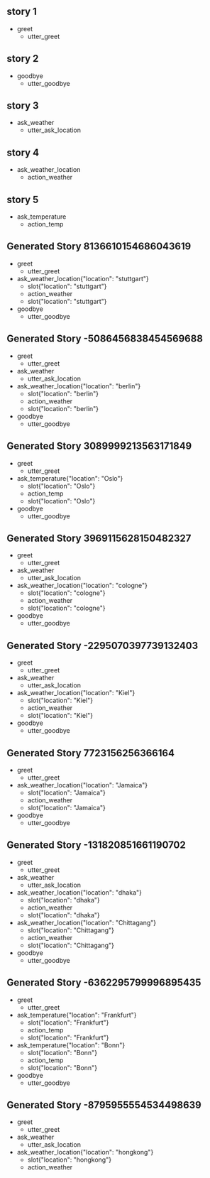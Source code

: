 ## story 1
* greet
	- utter_greet

## story 2
* goodbye
	- utter_goodbye

## story 3
* ask_weather
	- utter_ask_location

## story 4
* ask_weather_location
	- action_weather

## story 5
* ask_temperature
	- action_temp
## Generated Story 8136610154686043619
* greet
    - utter_greet
* ask_weather_location{"location": "stuttgart"}
    - slot{"location": "stuttgart"}
    - action_weather
    - slot{"location": "stuttgart"}
* goodbye
    - utter_goodbye

## Generated Story -5086456838454569688
* greet
    - utter_greet
* ask_weather
    - utter_ask_location
* ask_weather_location{"location": "berlin"}
    - slot{"location": "berlin"}
    - action_weather
    - slot{"location": "berlin"}
* goodbye
    - utter_goodbye

## Generated Story 3089999213563171849
* greet
    - utter_greet
* ask_temperature{"location": "Oslo"}
    - slot{"location": "Oslo"}
    - action_temp
    - slot{"location": "Oslo"}
* goodbye
    - utter_goodbye

## Generated Story 3969115628150482327
* greet
    - utter_greet
* ask_weather
    - utter_ask_location
* ask_weather_location{"location": "cologne"}
    - slot{"location": "cologne"}
    - action_weather
    - slot{"location": "cologne"}
* goodbye
    - utter_goodbye

## Generated Story -2295070397739132403
* greet
    - utter_greet
* ask_weather
    - utter_ask_location
* ask_weather_location{"location": "Kiel"}
    - slot{"location": "Kiel"}
    - action_weather
    - slot{"location": "Kiel"}
* goodbye
    - utter_goodbye

## Generated Story 7723156256366164
* greet
    - utter_greet
* ask_weather_location{"location": "Jamaica"}
    - slot{"location": "Jamaica"}
    - action_weather
    - slot{"location": "Jamaica"}
* goodbye
    - utter_goodbye

## Generated Story -131820851661190702
* greet
    - utter_greet
* ask_weather
    - utter_ask_location
* ask_weather_location{"location": "dhaka"}
    - slot{"location": "dhaka"}
    - action_weather
    - slot{"location": "dhaka"}
* ask_weather_location{"location": "Chittagang"}
    - slot{"location": "Chittagang"}
    - action_weather
    - slot{"location": "Chittagang"}
* goodbye
    - utter_goodbye

## Generated Story -6362295799996895435
* greet
    - utter_greet
* ask_temperature{"location": "Frankfurt"}
    - slot{"location": "Frankfurt"}
    - action_temp
    - slot{"location": "Frankfurt"}
* ask_temperature{"location": "Bonn"}
    - slot{"location": "Bonn"}
    - action_temp
    - slot{"location": "Bonn"}
* goodbye
    - utter_goodbye

## Generated Story -8795955554534498639
* greet
    - utter_greet
* ask_weather
    - utter_ask_location
* ask_weather_location{"location": "hongkong"}
    - slot{"location": "hongkong"}
    - action_weather

